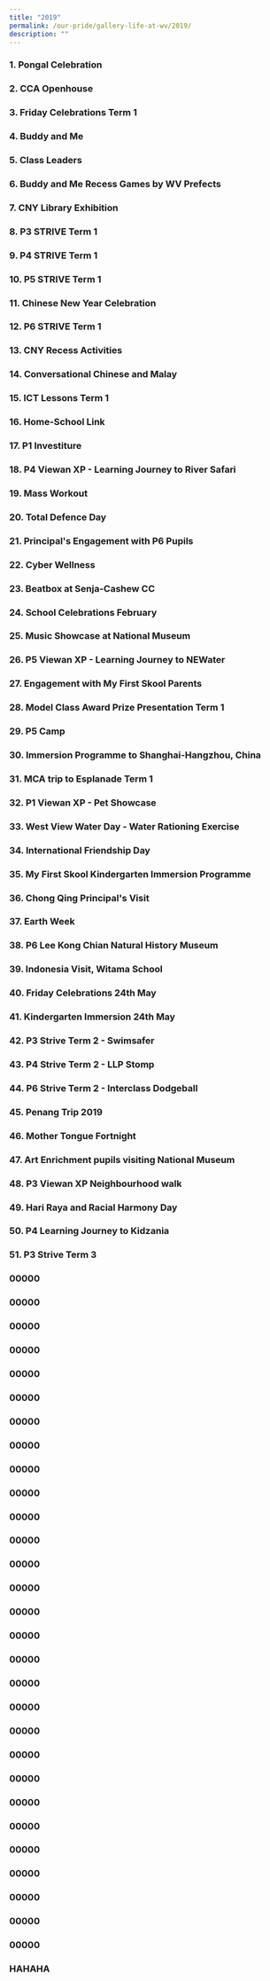 ```yaml
---
title: "2019"
permalink: /our-pride/gallery-life-at-wv/2019/
description: ""
---
```

### 1. Pongal Celebration

### 2. CCA Openhouse

### 3. Friday Celebrations Term 1

### 4. Buddy and Me

### 5. Class Leaders

### 6. Buddy and Me Recess Games by WV Prefects

### 7. CNY Library Exhibition

### 8. P3 STRIVE Term 1

### 9. P4 STRIVE Term 1

### 10. P5 STRIVE Term 1

### 11. Chinese New Year Celebration

### 12. P6 STRIVE Term 1

### 13. CNY Recess Activities

### 14. Conversational Chinese and Malay

### 15. ICT Lessons Term 1

### 16. Home-School Link

### 17. P1 Investiture

### 18. P4 Viewan XP - Learning Journey to River Safari

### 19. Mass Workout

### 20. Total Defence Day

### 21. Principal's Engagement with P6 Pupils

### 22. Cyber Wellness

### 23. Beatbox at Senja-Cashew CC

### 24. School Celebrations February

### 25. Music Showcase at National Museum

### 26. P5 Viewan XP - Learning Journey to NEWater

### 27. Engagement with My First Skool Parents

### 28. Model Class Award Prize Presentation Term 1

### 29. P5 Camp

### 30. Immersion Programme to Shanghai-Hangzhou, China

### 31. MCA trip to Esplanade Term 1

### 32. P1 Viewan XP - Pet Showcase

### 33. West View Water Day - Water Rationing Exercise

### 34. International Friendship Day

### 35. My First Skool Kindergarten Immersion Programme

### 36. Chong Qing Principal's Visit

### 37. Earth Week

### 38. P6 Lee Kong Chian Natural History Museum

### 39. Indonesia Visit, Witama School

### 40. Friday Celebrations 24th May

### 41. Kindergarten Immersion 24th May

### 42. P3 Strive Term 2 - Swimsafer

### 43. P4 Strive Term 2 - LLP Stomp

### 44. P6 Strive Term 2 - Interclass Dodgeball

### 45. Penang Trip 2019

### 46. Mother Tongue Fortnight

### 47. Art Enrichment pupils visiting National Museum

### 48. P3 Viewan XP Neighbourhood walk

### 49. Hari Raya and Racial Harmony Day

### 50. P4 Learning Journey to Kidzania

### 51. P3 Strive Term 3

### 00000

### 00000

### 00000

### 00000

### 00000

### 00000

### 00000

### 00000

### 00000

### 00000

### 00000

### 00000

### 00000

### 00000

### 00000

### 00000

### 00000

### 00000

### 00000

### 00000

### 00000

### 00000

### 00000

### 00000

### 00000

### 00000

### 00000

### 00000

### 00000

### HAHAHA